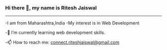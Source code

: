 ### Hi there 👋, my name is Ritesh Jaiswal
-------------------------------------------
-I am from Maharashtra,India
-My interest is in Web Development

-🌱 I’m currently learning web development skills.

-📫 How to reach me: connect.riteshjaiswal@gmail.com

<!--
**riteshjaiswal3/riteshjaiswal3** is a ✨ _special_ ✨ repository because its `README.md` (this file) appears on your GitHub profile.

Here are some ideas to get you started:

- 🔭 I’m currently working on ...
- 🌱 I’m currently learning ...
- 👯 I’m looking to collaborate on ...
- 🤔 I’m looking for help with ...
- 💬 Ask me about ...
- 📫 How to reach me: ...
- 😄 Pronouns: ...
- ⚡ Fun fact: ...
-->
